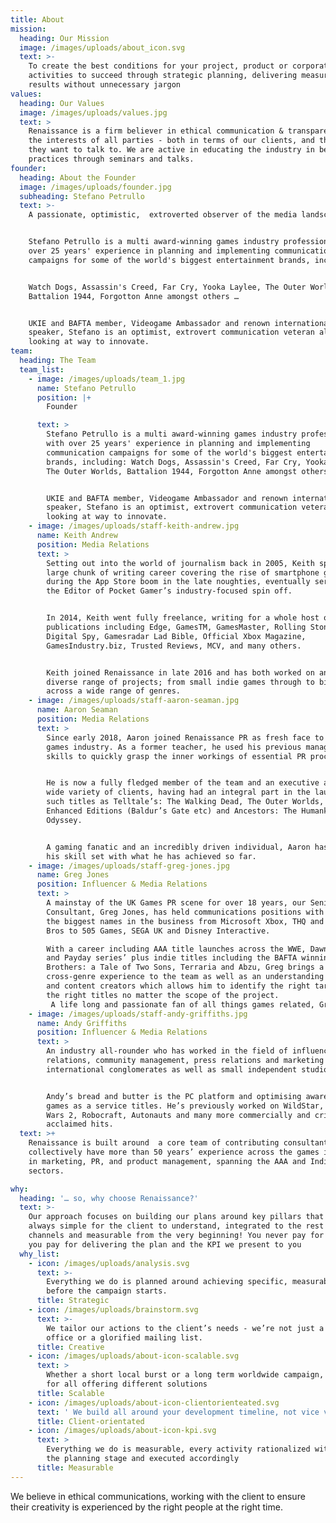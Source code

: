 ```yaml
---
title: About
mission:
  heading: Our Mission
  image: /images/uploads/about_icon.svg
  text: >-
    To create the best conditions for your project, product or corporate
    activities to succeed through strategic planning, delivering measurable
    results without unnecessary jargon
values:
  heading: Our Values
  image: /images/uploads/values.jpg
  text: >
    Renaissance is a firm believer in ethical communication & transparency in
    the interests of all parties - both in terms of our clients, and the media
    they want to talk to. We are active in educating the industry in best
    practices through seminars and talks.
founder:
  heading: About the Founder
  image: /images/uploads/founder.jpg
  subheading: Stefano Petrullo
  text: >-
    A passionate, optimistic,  extroverted observer of the media landscape.


    Stefano Petrullo is a multi award-winning games industry professional with
    over 25 years' experience in planning and implementing communication
    campaigns for some of the world's biggest entertainment brands, including:


    Watch Dogs, Assassin's Creed, Far Cry, Yooka Laylee, The Outer Worlds,
    Battalion 1944, Forgotton Anne amongst others …


    UKIE and BAFTA member, Videogame Ambassador and renown international
    speaker, Stefano is an optimist, extrovert communication veteran always
    looking at way to innovate.
team:
  heading: The Team
  team_list:
    - image: /images/uploads/team_1.jpg
      name: Stefano Petrullo
      position: |+
        Founder

      text: >
        Stefano Petrullo is a multi award-winning games industry professional
        with over 25 years' experience in planning and implementing
        communication campaigns for some of the world's biggest entertainment
        brands, including: Watch Dogs, Assassin's Creed, Far Cry, Yooka Laylee,
        The Outer Worlds, Battalion 1944, Forgotton Anne amongst others …


        UKIE and BAFTA member, Videogame Ambassador and renown international
        speaker, Stefano is an optimist, extrovert communication veteran always
        looking at way to innovate.
    - image: /images/uploads/staff-keith-andrew.jpg
      name: Keith Andrew
      position: Media Relations
      text: >
        Setting out into the world of journalism back in 2005, Keith spent a
        large chunk of writing career covering the rise of smartphone games
        during the App Store boom in the late noughties, eventually serving as
        the Editor of Pocket Gamer’s industry-focused spin off.


        In 2014, Keith went fully freelance, writing for a whole host of
        publications including Edge, GamesTM, GamesMaster, Rolling Stone,
        Digital Spy, Gamesradar Lad Bible, Official Xbox Magazine,
        GamesIndustry.biz, Trusted Reviews, MCV, and many others. 


        Keith joined Renaissance in late 2016 and has both worked on and led a
        diverse range of projects; from small indie games through to big IP
        across a wide range of genres.
    - image: /images/uploads/staff-aaron-seaman.jpg
      name: Aaron Seaman
      position: Media Relations
      text: >
        Since early 2018, Aaron joined Renaissance PR as fresh face to the UK
        games industry. As a former teacher, he used his previous management
        skills to quickly grasp the inner workings of essential PR processes.


        He is now a fully fledged member of the team and an executive across a
        wide variety of clients, having had an integral part in the launches of
        such titles as Telltale’s: The Walking Dead, The Outer Worlds, Beamdog’s
        Enhanced Editions (Baldur’s Gate etc) and Ancestors: The Humankind
        Odyssey.


        A gaming fanatic and an incredibly driven individual, Aaron has proven
        his skill set with what he has achieved so far.
    - image: /images/uploads/staff-greg-jones.jpg
      name: Greg Jones
      position: Influencer & Media Relations
      text: >
        A mainstay of the UK Games PR scene for over 18 years, our Senior
        Consultant, Greg Jones, has held communications positions with some of
        the biggest names in the business from Microsoft Xbox, THQ and Warner
        Bros to 505 Games, SEGA UK and Disney Interactive.

        With a career including AAA title launches across the WWE, Dawn of War
        and Payday series’ plus indie titles including the BAFTA winning
        Brothers: a Tale of Two Sons, Terraria and Abzu, Greg brings a wealth of
        cross-genre experience to the team as well as an understanding of media
        and content creators which allows him to identify the right targets, for
        the right titles no matter the scope of the project.
         A life long and passionate fan of all things games related, Greg has been a part of the Renaissance team since early 2018.
    - image: /images/uploads/staff-andy-griffiths.jpg
      name: Andy Griffiths
      position: Influencer & Media Relations
      text: >
        An industry all-rounder who has worked in the field of influencer
        relations, community management, press relations and marketing for big
        international conglomerates as well as small independent studios. 


        Andy’s bread and butter is the PC platform and optimising awareness for
        games as a service titles. He’s previously worked on WildStar, Guild
        Wars 2, Robocraft, Autonauts and many more commercially and critically
        acclaimed hits.
  text: >+
    Renaissance is built around  a core team of contributing consultants who
    collectively have more than 50 years’ experience across the games industry;
    in marketing, PR, and product management, spanning the AAA and Indie
    sectors.

why:
  heading: '… so, why choose Renaissance?'
  text: >-
    Our approach focuses on building our plans around key pillars that are
    always simple for the client to understand, integrated to the rest of the
    channels and measurable from the very beginning! You never pay for our time,
    you pay for delivering the plan and the KPI we present to you
  why_list:
    - icon: /images/uploads/analysis.svg
      text: >-
        Everything we do is planned around achieving specific, measurable goals
        before the campaign starts. 
      title: Strategic
    - icon: /images/uploads/brainstorm.svg
      text: >-
        We tailor our actions to the client’s needs - we’re not just a press
        office or a glorified mailing list.
      title: Creative
    - icon: /images/uploads/about-icon-scalable.svg
      text: >
        Whether a short local burst or a long term worldwide campaign, we cater
        for all offering different solutions
      title: Scalable
    - icon: /images/uploads/about-icon-clientorienteated.svg
      text: ' We build all around your development timeline, not vice versa!'
      title: Client-orientated
    - icon: /images/uploads/about-icon-kpi.svg
      text: >
        Everything we do is measurable, every activity rationalized with you at
        the planning stage and executed accordingly
      title: Measurable
---
```

We believe in ethical communications, working with the client to ensure their creativity is experienced by the right people at the right time.
